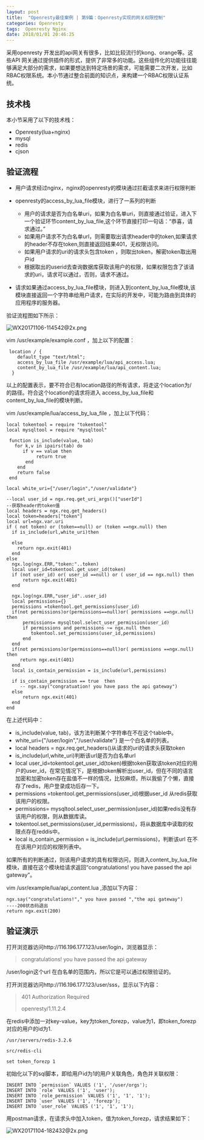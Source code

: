```yaml
---
layout: post
title:  "Openresty最佳案例 | 第9篇：Openresty实现的网关权限控制"
categories: Openresty 
tags:  Openresty Nginx
date: 2018/01/01 20:46:25
---
```





采用openresty 开发出的api网关有很多，比如比较流行的kong、orange等。这些API 网关通过提供插件的形式，提供了非常多的功能。这些组件化的功能往往能够满足大部分的需求，如果要想达到特定场景的需求，可能需要二次开发，比如RBAC权限系统。本小节通过整合前面的知识点，来构建一个RBAC权限认证系统。

<!--more-->

## 技术栈
本小节采用了以下的技术栈：

- Openresty(lua+nginx)
- mysql
- redis
- cjson


## 验证流程

- 用户请求经过nginx，nginx的openresty的模块通过拦截请求来进行权限判断
- openresty的access_by_lua_file模块，进行了一系列的判断
   - 用户的请求是否为白名单uri，如果为白名单uri，则直接通过验证，进入下一个验证环节content_by_lua_file,这个环节直接打印一句话：“恭喜，请求通过。”
   - 如果用户请求不为白名单url，则需要取出请求header中的token,如果请求的header不存在token,则直接返回结果401，无权限访问。
   - 如果用户请求的uri的请求头包含token ，则取出token，解密token取出用户id
   - 根据取出的userid去查询数据库获取该用户的权限，如果权限包含了该请求的uri，请求可以通过，否则，请求不通过。
 
- 请求如果通过access_by_lua_file模块，则进入到content_by_lua_file模块,该模块直接返回一个字符串给用户请求，在实际的开发中，可能为路由到具体的应用程序的服务器。

验证流程图如下所示：

![WX20171106-114542@2x.png](http://upload-images.jianshu.io/upload_images/2279594-182b922ba5df4321.png?imageMogr2/auto-orient/strip%7CimageView2/2/w/1240)

vim /usr/example/example.conf ，加上以下的配置：

```
 location / {
    default_type "text/html";
    access_by_lua_file /usr/example/lua/api_access.lua;
    content_by_lua_file /usr/example/lua/api_content.lua;
  }

```

以上的配置表示，要不符合已有location路径的所有请求，将走这个location为/  的路径。符合这个location的请求将进入 access_by_lua_file和 content_by_lua_file的模块判断。

vim /usr/example/lua/access_by_lua_file ，加上以下代码：

```
local tokentool = require "tokentool"
local mysqltool = require "mysqltool"

 function is_include(value, tab)
   for k,v in ipairs(tab) do
      if v == value then
           return true
       end
    end
    return false
 end

local white_uri={"/user/login","/user/validate"}
  
--local user_id = ngx.req.get_uri_args()["userId"]
--获取header的token值
local headers = ngx.req.get_headers() 
local token=headers["token"]
local url=ngx.var.uri
if ( not token) or (token==null) or (token ==ngx.null) then
  if is_include(url,white_uri)then
     
  else
    return ngx.exit(401)
  end  
else 
  ngx.log(ngx.ERR,"token:"..token)
  local user_id=tokentool.get_user_id(token)
  if (not user_id) or( user_id ==null) or ( user_id == ngx.null) then
      return ngx.exit(401)   
  end 
  
  ngx.log(ngx.ERR,"user_id"..user_id)
  local permissions={}
  permissions =tokentool.get_permissions(user_id)
  if(not permissions)or(permissions==null)or( permissions ==ngx.null) then
      permissions= mysqltool.select_user_permission(user_id)
      if permissions and permissions ~= ngx.null then
         tokentool.set_permissions(user_id,permissions)
      end
  end  
  if(not permissions)or(permissions==null)or( permissions ==ngx.null) then
     return ngx.exit(401)
  end 
  local is_contain_permission = is_include(url,permissions) 

  if is_contain_permission == true  then
     -- ngx.say("congratuation! you have pass the api gateway")
  else
      return ngx.exit(401) 
  end   
end

```

在上述代码中：

- is_include(value, tab)，该方法判断某个字符串在不在这个table中。
- white_uri={"/user/login","/user/validate"} 是一个白名单的列表。
- local headers = ngx.req.get_headers()从请求的uri的请求头获取token
- is_include(url,white_uri)判断该url是否为白名单url
- local user_id=tokentool.get_user_id(token)根据token获取该token对应的用户的user_id，在常见情况下，是根据token解析出user_id，但在不同的语言加密和加密token存在盐值不一样的情况，比较麻烦，所以我偷了个懒，直接存了redis，用户登录成功后存一下。
- permissions =tokentool.get_permissions(user_id)根据user_id
从redis获取该用户的权限。
- permissions= mysqltool.select_user_permission(user_id)如果redis没有存该用户的权限，则从数据库读。
- tokentool.set_permissions(user_id,permissions)，将从数据库中读取的权限点存在reddis中。
- local is_contain_permission = is_include(url,permissions)，判断该url 在不在该用户对应的权限列表中。


如果所有的判断通过，则该用户请求的具有权限访问，则进入content_by_lua_file模块，直接在这个模块给请求返回“congratulations! you have passed the api gateway”。

vim  /usr/example/lua/api_content.lua ,添加以下内容：

```
ngx.say("congratulations!"," you have passed ","the api gateway")  
----200状态码退出  
return ngx.exit(200)  

```

## 验证演示

打开浏览器访问http://116.196.177.123/user/login，浏览器显示：

> congratulations! you have passed the api gateway
> 

/user/login这个url 在白名单的范围内，所以它是可以通过权限验证的。


打开浏览器访问http://116.196.177.123/user/sss，显示以下内容：

> 401 Authorization Required
> 
> openresty/1.11.2.4


在redis中添加一对key-value，key为token_forezp，value为1，即token_forezp对应的用户的id为1.


```
/usr/servers/redis-3.2.6

src/redis-cli

set token_forezp 1

```

初始化以下的sql脚本，即给用户id为1的用户关联角色，角色并关联权限：

```
INSERT INTO `permission` VALUES ('1', '/user/orgs');
INSERT INTO `role` VALUES ('1', 'user');
INSERT INTO `role_permission` VALUES ('1', '1', '1');
INSERT INTO `user` VALUES ('1', 'forezp');
INSERT INTO `user_role` VALUES ('1', '1', '1');

```

用postman请求，在请求头中加入token，值为token_forezp，请求结果如下：

![WX20171104-182432@2x.png](http://upload-images.jianshu.io/upload_images/2279594-79defe538fe153a5.png?imageMogr2/auto-orient/strip%7CimageView2/2/w/1240)



